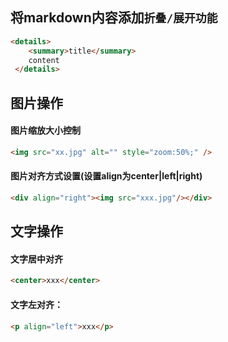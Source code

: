 ## 将markdown内容添加`折叠/展开功能`

```html
<details>
	<summary>title</summary>
	content
 </details>
```

## 图片操作

#### 图片缩放大小控制

```html
<img src="xx.jpg" alt="" style="zoom:50%;" />
```

#### 图片对齐方式设置(设置align为center|left|right)

```html
<div align="right"><img src="xxx.jpg"/></div>
```

## 文字操作

#### 文字居中对齐

```html
<center>xxx</center>
```

#### 文字左对齐：

```html
<p align="left">xxx</p>
```


